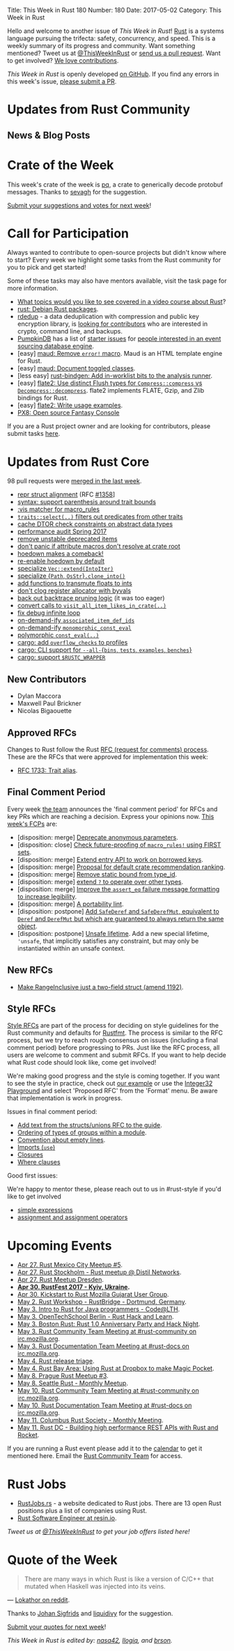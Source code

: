 Title: This Week in Rust 180
Number: 180
Date: 2017-05-02
Category: This Week in Rust

Hello and welcome to another issue of *This Week in Rust*!
[Rust](http://rust-lang.org) is a systems language pursuing the trifecta: safety, concurrency, and speed.
This is a weekly summary of its progress and community.
Want something mentioned? Tweet us at [@ThisWeekInRust](https://twitter.com/ThisWeekInRust) or [send us a pull request](https://github.com/cmr/this-week-in-rust).
Want to get involved? [We love contributions](https://github.com/rust-lang/rust/blob/master/CONTRIBUTING.md).

*This Week in Rust* is openly developed [on GitHub](https://github.com/cmr/this-week-in-rust).
If you find any errors in this week's issue, [please submit a PR](https://github.com/cmr/this-week-in-rust/pulls).

# Updates from Rust Community

## News & Blog Posts


# Crate of the Week

This week's crate of the week is [pq](https://crates.io/crates/pq), a crate to generically decode protobuf messages. Thanks to [sevagh](https://users.rust-lang.org/users/sevagh) for the suggestion.

[Submit your suggestions and votes for next week][submit_crate]!

[submit_crate]: https://users.rust-lang.org/t/crate-of-the-week/2704

# Call for Participation

Always wanted to contribute to open-source projects but didn't know where to start?
Every week we highlight some tasks from the Rust community for you to pick and get started!

Some of these tasks may also have mentors available, visit the task page for more information.

* [What topics would you like to see covered in a video course about Rust](https://users.rust-lang.org/t/what-topics-would-you-like-to-see-covered-in-a-video-course-about-rust/10500)?
* [rust: Debian Rust packages](https://github.com/rust-lang/rust/issues/28307#issuecomment-295283017).
* [rdedup](https://github.com/dpc/rdedup) - a data deduplication with compression and public key encryption library, is [looking for contributors](https://users.rust-lang.org/t/twir-call-for-participation/4821/42) who are interested in crypto, command line, and backups.
* [PumpkinDB](https://github.com/PumpkinDB/PumpkinDB) has a list of [starter issues](https://github.com/PumpkinDB/PumpkinDB/issues?q=is%3Aissue+is%3Aopen+label%3AWhatCanIStartWith%3F) for [people interested in an event sourcing database engine](https://users.rust-lang.org/t/twir-call-for-participation/4821/43).
* [easy] [maud: Remove `error!` macro](https://github.com/lfairy/maud/issues/84). Maud is an HTML template engine for Rust.
* [easy] [maud: Document toggled classes](https://github.com/lfairy/maud/issues/85).
* [less easy] [rust-bindgen: Add in-worklist bits to the analysis runner](https://github.com/servo/rust-bindgen/issues/664).
* [easy] [flate2: Use distinct Flush types for `Compress::compress` vs `Decompress::decompress`](https://github.com/alexcrichton/flate2-rs/issues/79). flate2 implements FLATE, Gzip, and Zlib bindings for Rust.
* [easy] [flate2: Write usage examples](https://github.com/alexcrichton/flate2-rs/issues/76).
* [PX8: Open source Fantasy Console](https://github.com/Gigoteur/PX8)

If you are a Rust project owner and are looking for contributors, please submit tasks [here][guidelines].

[guidelines]: https://users.rust-lang.org/t/twir-call-for-participation/4821

# Updates from Rust Core

98 pull requests were [merged in the last week][merged].

[merged]: https://github.com/issues?q=is%3Apr+org%3Arust-lang+is%3Amerged+merged%3A2017-04-17..2017-04-24

* [repr struct alignment](https://github.com/rust-lang/rust/pull/39999) (RFC [#1358](https://github.com/rust-lang/rfcs/blob/master/text/1358-repr-align.md)]
* [syntax: support parenthesis around trait bounds](https://github.com/rust-lang/rust/pull/41077)
* [:vis matcher for macro_rules](https://github.com/rust-lang/rust/pull/41012)
* [`traits::select(..)` filters out predicates from other traits](https://github.com/rust-lang/rust/pull/41486)
* [cache DTOR check constraints on abstract data types](https://github.com/rust-lang/rust/pull/41485)
* [performance audit Spring 2017](https://github.com/rust-lang/rust/pull/41469)
* [remove unstable deprecated items](https://github.com/rust-lang/rust/pull/41437)
* [don't panic if attribute macros don't resolve at crate root](https://github.com/rust-lang/rust/pull/41432)
* [hoedown makes a comeback!](https://github.com/rust-lang/rust/pull/41290)
* [re-enable hoedown by default](https://github.com/rust-lang/rust/pull/41431)
* [specialize `Vec::extend(IntoIter)`](https://github.com/rust-lang/rust/pull/41191)
* [specialize {`Path`, `OsStr`}`.clone_into()`](https://github.com/rust-lang/rust/pull/41390)
* [add functions to transmute floats to ints](https://github.com/rust-lang/rust/pull/39271)
* [don't clog register allocator with byvals](https://github.com/rust-lang/rust/pull/41378)
* [back out backtrace pruning logic](https://github.com/rust-lang/rust/pull/41364) (it was too eager)
* [convert calls to `visit_all_item_likes_in_crate(..)`](https://github.com/rust-lang/rust/pull/41360)
* [fix debug infinite loop](https://github.com/rust-lang/rust/pull/41342)
* [on-demand-ify `associated_item_def_ids`](https://github.com/rust-lang/rust/pull/41340)
* [on-demand-ify `monomorphic_const_eval`](https://github.com/rust-lang/rust/pull/41310)
* [polymorphic `const_eval(..)`](https://github.com/rust-lang/rust/pull/41408)
* [cargo: add `overflow_checks` to profiles](https://github.com/rust-lang/cargo/pull/3908)
* [cargo: CLI support for `--all-`{`bins`, `tests`, `examples`, `benches`}](https://github.com/rust-lang/cargo/pull/3901)
* [cargo: support `$RUSTC_WRAPPER`](https://github.com/rust-lang/cargo/pull/3887)

## New Contributors

* Dylan Maccora
* Maxwell Paul Brickner
* Nicolas Bigaouette

## Approved RFCs

Changes to Rust follow the Rust [RFC (request for comments)
process](https://github.com/rust-lang/rfcs#rust-rfcs). These
are the RFCs that were approved for implementation this week:

* [RFC 1733: Trait alias](https://github.com/rust-lang/rfcs/pull/1733).

## Final Comment Period

Every week [the team](https://www.rust-lang.org/team.html) announces the
'final comment period' for RFCs and key PRs which are reaching a
decision. Express your opinions now. [This week's FCPs][fcp] are:

[fcp]: https://github.com/rust-lang/rfcs/labels/final-comment-period

* [disposition: merge] [Deprecate anonymous parameters](https://github.com/rust-lang/rfcs/pull/1685).
* [disposition: close] [Check future-proofing of `macro_rules!` using FIRST sets](https://github.com/rust-lang/rfcs/pull/1746).
* [disposition: merge] [Extend entry API to work on borrowed keys](https://github.com/rust-lang/rfcs/pull/1769).
* [disposition: merge] [Proposal for default crate recommendation ranking](https://github.com/rust-lang/rfcs/pull/1824).
* [disposition: merge] [Remove static bound from type_id](https://github.com/rust-lang/rfcs/pull/1849).
* [disposition: merge] [extend `?` to operate over other types](https://github.com/rust-lang/rfcs/pull/1859).
* [disposition: merge] [Improve the `assert_eq` failure message formatting to increase legibility](https://github.com/rust-lang/rfcs/pull/1866).
* [disposition: merge] [A portability lint](https://github.com/rust-lang/rfcs/pull/1868).
* [disposition: postpone] [Add `SafeDeref` and `SafeDerefMut`, equivalent to `Deref` and `DerefMut` but which are guaranteed to always return the same object](https://github.com/rust-lang/rfcs/pull/1873).
* [disposition: postpone] [Unsafe lifetime](https://github.com/rust-lang/rfcs/pull/1918). Add a new special lifetime, `'unsafe`, that implicitly satisfies any constraint, but may only be instantiated within an unsafe context.

## New RFCs

* [Make RangeInclusive just a two-field struct (amend 1192)](https://github.com/rust-lang/rfcs/pull/1980).

## Style RFCs

[Style RFCs](https://github.com/rust-lang-nursery/fmt-rfcs) are part of the process for deciding on style guidelines for the Rust community and defaults for [Rustfmt](https://github.com/rust-lang-nursery/rustfmt). The process is similar to the RFC process, but we try to reach rough consensus on issues (including a final comment period) before progressing to PRs. Just like the RFC process, all users are welcome to comment and submit RFCs. If you want to help decide what Rust code should look like, come get involved!

We're making good progress and the style is coming together. If you want to see the style in practice, check out [our example](https://github.com/rust-lang-nursery/fmt-rfcs/blob/master/example/lists.rs) or use the [Integer32 Playground](https://play.integer32.com/) and select 'Proposed RFC' from the 'Format' menu. Be aware that implementation is work in progress.

Issues in final comment period:

* [Add text from the structs/unions RFC to the guide](https://github.com/rust-lang-nursery/fmt-rfcs/pull/78).
* [Ordering of types of groups within a module](https://github.com/rust-lang-nursery/fmt-rfcs/issues/71).
* [Convention about empty lines](https://github.com/rust-lang-nursery/fmt-rfcs/issues/57).
* [Imports (`use`)](https://github.com/rust-lang-nursery/fmt-rfcs/issues/24)
* [Closures](https://github.com/rust-lang-nursery/fmt-rfcs/issues/35)
* [Where clauses](https://github.com/rust-lang-nursery/fmt-rfcs/issues/38)

Good first issues:

We're happy to mentor these, please reach out to us in #rust-style if you'd like to get involved

* [simple expressions](https://github.com/rust-lang-nursery/fmt-rfcs/issues/68)
* [assignment and assignment operators](https://github.com/rust-lang-nursery/fmt-rfcs/issues/67)

# Upcoming Events

* [Apr 27. Rust Mexico City Meetup #5](https://www.meetup.com/es-ES/Rust-MX/events/239279107/).
* [Apr 27. Rust Stockholm - Rust meetup @ Distil Networks](https://www.meetup.com/ruststhlm/events/238207716/).
* [Apr 27. Rust Meetup Dresden](https://forum.rustplatz.de/t/neues-rust-meetup-in-dresden/156/28).
* **[Apr 30. RustFest 2017 - Kyiv, Ukraine](http://2017.rustfest.eu/).**
* [Apr 30. Kickstart to Rust Mozilla Gujarat User Group](https://reps.mozilla.org/e/kickstart-to-rust-mozilla-gujarat-user-group/).
* [May  2. Rust Workshop - RustBridge - Dortmund, Germany](https://www.meetup.com/Softwerkskammer-Ruhrgebiet/events/239380377/).
* [May  3. Intro to Rust for Java programmers - Code@LTH](https://www.facebook.com/events/1395576530485976/).
* [May  3. OpenTechSchool Berlin - Rust Hack and Learn](https://www.meetup.com/opentechschool-berlin/events/238448447/).
* [May  3. Boston Rust: Rust 1.0 Anniversary Party and Hack Night](https://www.meetup.com/BostonRust/events/239319480/).
* [May  3. Rust Community Team Meeting at #rust-community on irc.mozilla.org](https://chat.mibbit.com/?server=irc.mozilla.org&channel=%23rust-community).
* [May  3. Rust Documentation Team Meeting at #rust-docs on irc.mozilla.org](https://chat.mibbit.com/?server=irc.mozilla.org&channel=%23rust-docs).
* [May  4. Rust release triage](https://internals.rust-lang.org/t/release-cycle-triage-proposal/3544).
* [May  4. Rust Bay Area: Using Rust at Dropbox to make Magic Pocket](https://www.meetup.com/Rust-Bay-Area/events/239222217/).
* [May  8. Prague Rust Meetup #3](https://www.meetup.com/rust-prague/events/239129625/).
* [May  8. Seattle Rust - Monthly Meetup](https://www.meetup.com/Seattle-Rust-Meetup/).
* [May 10. Rust Community Team Meeting at #rust-community on irc.mozilla.org](https://chat.mibbit.com/?server=irc.mozilla.org&channel=%23rust-community).
* [May 10. Rust Documentation Team Meeting at #rust-docs on irc.mozilla.org](https://chat.mibbit.com/?server=irc.mozilla.org&channel=%23rust-docs).
* [May 11. Columbus Rust Society - Monthly Meeting](https://www.meetup.com/columbus-rs/events/czcwhlywhbpb/).
* [May 11. Rust DC - Building high performance REST APIs with Rust and Rocket](https://www.meetup.com/RustDC/events/239115583/).

If you are running a Rust event please add it to the [calendar] to get
it mentioned here. Email the [Rust Community Team][community] for access.

[calendar]: https://www.google.com/calendar/embed?src=apd9vmbc22egenmtu5l6c5jbfc%40group.calendar.google.com
[community]: mailto:community-team@rust-lang.org

# Rust Jobs

* [RustJobs.rs](https://rustjobs.rs) - a website dedicated to Rust jobs. There are 13 open Rust positions plus a list of companies using Rust.
* [Rust Software Engineer at resin.io](https://resin.workable.com/j/ACF748D4A2).

*Tweet us at [@ThisWeekInRust](https://twitter.com/ThisWeekInRust) to get your job offers listed here!*

# Quote of the Week

> There are many ways in which Rust is like a version of C/C++ that mutated when Haskell was injected into its veins.

— [Lokathor on reddit](https://www.reddit.com/r/rust/comments/667ocp/why_are_some_people_comparing_rust_to_haskell/dggbked/).

Thanks to [Johan Sigfrids](https://users.rust-lang.org/t/twir-quote-of-the-week/328/392) and [liquidivy](https://www.reddit.com/r/rust/comments/667ocp/why_are_some_people_comparing_rust_to_haskell/dgge8vj/) for the suggestion.

[Submit your quotes for next week][submit]!

[submit]: http://users.rust-lang.org/t/twir-quote-of-the-week/328

*This Week in Rust is edited by: [nasa42](https://github.com/nasa42), [llogiq](https://github.com/llogiq), and [brson](https://github.com/brson).*

